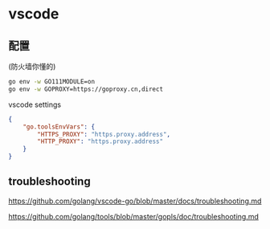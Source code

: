 # vscode

## 配置

(防火墙你懂的)

```sh
go env -w GO111MODULE=on
go env -w GOPROXY=https://goproxy.cn,direct
```
vscode settings

```json
{
    "go.toolsEnvVars": {
        "HTTPS_PROXY": "https.proxy.address",
        "HTTP_PROXY": "https.proxy.address"
    }
}
```

## troubleshooting

https://github.com/golang/vscode-go/blob/master/docs/troubleshooting.md

https://github.com/golang/tools/blob/master/gopls/doc/troubleshooting.md
